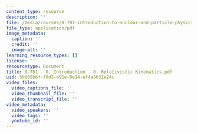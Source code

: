 ```yaml
---
content_type: resource
description: ''
file: /media/courses/8-701-introduction-to-nuclear-and-particle-physics-fall-2020/8701-0-introduction-8-relativistic-kinematics.pdf
file_type: application/pdf
image_metadata:
  caption: ''
  credit: ''
  image-alt: ''
learning_resource_types: []
license: ''
resourcetype: Document
title: 8.701 - 0. Introduction - 8. Relativistic Kinematics.pdf
uid: 5bd68b6f-f9d3-491e-8e14-ef4a8632e24c
video_files:
  video_captions_file: ''
  video_thumbnail_file: ''
  video_transcript_file: ''
video_metadata:
  video_speakers: ''
  video_tags: ''
  youtube_id: ''
---
```

